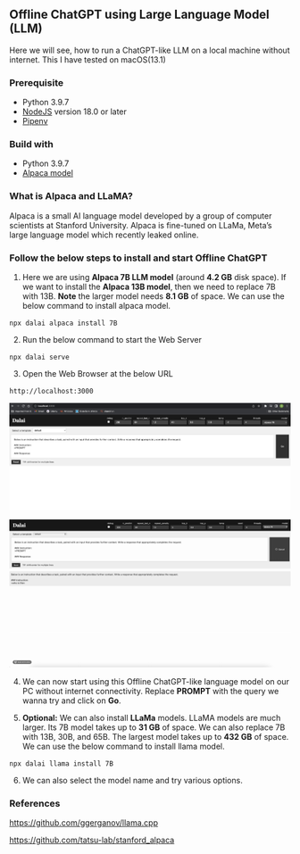 ## Offline ChatGPT using Large Language Model (LLM)

Here we will see, how to run a ChatGPT-like LLM on a local machine without internet. This I have tested on macOS(13.1)

### Prerequisite
* Python 3.9.7
* [NodeJS](https://nodejs.org/en/download) version 18.0 or later
* [Pipenv](https://realpython.com/pipenv-guide/)

### Build with
* Python 3.9.7
* [Alpaca model](https://crfm.stanford.edu/2023/03/13/alpaca.html)


### What is Alpaca and LLaMA?
Alpaca is a small AI language model developed by a group of computer scientists at Stanford University. Alpaca is fine-tuned on LLaMa, Meta’s large language model which recently leaked online.

### Follow the below steps to install and start Offline ChatGPT

1. Here we are using **Alpaca 7B LLM model** (around **4.2 GB** disk space). 
If we want to install the **Alpaca 13B model**, then we need to replace 7B with 13B. **Note** the larger model needs **8.1 GB** of space.
We can use the below command to install alpaca model.
```
npx dalai alpaca install 7B
```

2. Run the below command to start the Web Server
```
npx dalai serve
```

3. Open the Web Browser at the below URL

```
http://localhost:3000

```
![Offline ChatGPT](offline_gpt.png)


![Offline Alpaca](offline-chatgpt.gif)

4. We can now start using this Offline ChatGPT-like language model on our PC without internet connectivity.
Replace **PROMPT** with the query we wanna try and click on **Go**.

5. **Optional:** We can also install **LLaMa** models. LLaMA models are much larger. Its 7B model takes up to **31 GB** of space. 
We can also replace 7B with 13B, 30B, and 65B. The largest model takes up to **432 GB** of space. We can use the below command to install llama model.
```
npx dalai llama install 7B
```
6. We can also select the model name and try various options.


### References
https://github.com/ggerganov/llama.cpp

https://github.com/tatsu-lab/stanford_alpaca



